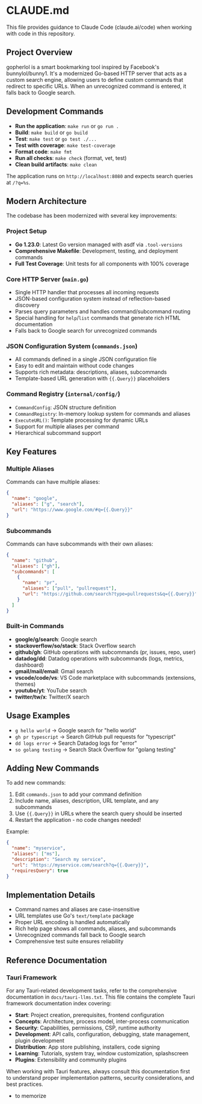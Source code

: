 # CLAUDE.md

This file provides guidance to Claude Code (claude.ai/code) when working with code in this repository.

## Project Overview

gopherlol is a smart bookmarking tool inspired by Facebook's bunnylol/bunny1. It's a modernized Go-based HTTP server that acts as a custom search engine, allowing users to define custom commands that redirect to specific URLs. When an unrecognized command is entered, it falls back to Google search.

## Development Commands

- **Run the application**: `make run` or `go run .`
- **Build**: `make build` or `go build`
- **Test**: `make test` or `go test ./...`
- **Test with coverage**: `make test-coverage`
- **Format code**: `make fmt`
- **Run all checks**: `make check` (format, vet, test)
- **Clean build artifacts**: `make clean`

The application runs on `http://localhost:8080` and expects search queries at `/?q=%s`.

## Modern Architecture

The codebase has been modernized with several key improvements:

### Project Setup
- **Go 1.23.0**: Latest Go version managed with asdf via `.tool-versions`
- **Comprehensive Makefile**: Development, testing, and deployment commands
- **Full Test Coverage**: Unit tests for all components with 100% coverage

### Core HTTP Server (`main.go`)
- Single HTTP handler that processes all incoming requests
- JSON-based configuration system instead of reflection-based discovery
- Parses query parameters and handles command/subcommand routing
- Special handling for `help`/`list` commands that generate rich HTML documentation
- Falls back to Google search for unrecognized commands

### JSON Configuration System (`commands.json`)
- All commands defined in a single JSON configuration file
- Easy to edit and maintain without code changes
- Supports rich metadata: descriptions, aliases, subcommands
- Template-based URL generation with `{{.Query}}` placeholders

### Command Registry (`internal/config/`)
- `CommandConfig`: JSON structure definition
- `CommandRegistry`: In-memory lookup system for commands and aliases
- `ExecuteURL()`: Template processing for dynamic URLs
- Support for multiple aliases per command
- Hierarchical subcommand support

## Key Features

### Multiple Aliases
Commands can have multiple aliases:
```json
{
  "name": "google",
  "aliases": ["g", "search"],
  "url": "https://www.google.com/#q={{.Query}}"
}
```

### Subcommands
Commands can have subcommands with their own aliases:
```json
{
  "name": "github",
  "aliases": ["gh"],
  "subcommands": [
    {
      "name": "pr",
      "aliases": ["pull", "pullrequest"],
      "url": "https://github.com/search?type=pullrequests&q={{.Query}}"
    }
  ]
}
```

### Built-in Commands
- **google/g/search**: Google search
- **stackoverflow/so/stack**: Stack Overflow search  
- **github/gh**: GitHub operations with subcommands (pr, issues, repo, user)
- **datadog/dd**: Datadog operations with subcommands (logs, metrics, dashboard)
- **gmail/mail/email**: Gmail search
- **vscode/code/vs**: VS Code marketplace with subcommands (extensions, themes)
- **youtube/yt**: YouTube search
- **twitter/tw/x**: Twitter/X search

## Usage Examples

- `g hello world` → Google search for "hello world"
- `gh pr typescript` → Search GitHub pull requests for "typescript"
- `dd logs error` → Search Datadog logs for "error"
- `so golang testing` → Search Stack Overflow for "golang testing"

## Adding New Commands

To add new commands:
1. Edit `commands.json` to add your command definition
2. Include name, aliases, description, URL template, and any subcommands
3. Use `{{.Query}}` in URLs where the search query should be inserted
4. Restart the application - no code changes needed!

Example:
```json
{
  "name": "myservice",
  "aliases": ["ms"],
  "description": "Search my service",
  "url": "https://myservice.com/search?q={{.Query}}",
  "requiresQuery": true
}
```

## Implementation Details

- Command names and aliases are case-insensitive
- URL templates use Go's `text/template` package
- Proper URL encoding is handled automatically
- Rich help page shows all commands, aliases, and subcommands
- Unrecognized commands fall back to Google search
- Comprehensive test suite ensures reliability

## Reference Documentation

### Tauri Framework
For any Tauri-related development tasks, refer to the comprehensive documentation in `docs/tauri-llms.txt`. This file contains the complete Tauri framework documentation index covering:

- **Start**: Project creation, prerequisites, frontend configuration
- **Concepts**: Architecture, process model, inter-process communication  
- **Security**: Capabilities, permissions, CSP, runtime authority
- **Development**: API calls, configuration, debugging, state management, plugin development
- **Distribution**: App store publishing, installers, code signing
- **Learning**: Tutorials, system tray, window customization, splashscreen
- **Plugins**: Extensibility and community plugins

When working with Tauri features, always consult this documentation first to understand proper implementation patterns, security considerations, and best practices.
- to memorize